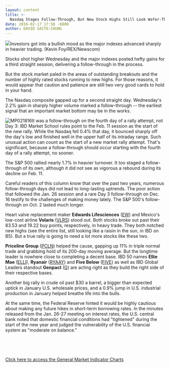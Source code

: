```yaml
---
layout: content
title: >-
  Nasdaq Stages Follow-Through, But New Stock Highs Still Look Wafer-Thin
date: 2016-02-17 17:58 -0800
author: DAVID SAITO-CHUNG
---
```






![](https://www.investors.com/wp-content/uploads/2016/02/BigPIc_021816_Newscom.jpg)Investors got into a bullish mood as the major indexes advanced sharply in heavier trading. (Kevin Foy/REX/Newscom)









Stocks shot higher Wednesday and the major indexes posted hefty gains for a third straight session, delivering a follow-through in the process.


But the stock market paled in the areas of outstanding breakouts and the number of highly rated stocks running to new highs. For those reasons, it would appear that caution and patience are still two very good cards to hold in your hand.


The Nasdaq composite gapped up for a second straight day. Wednesday's 2.2% gain in sharply higher volume marked a follow-through -- the earliest signal that an important market bottom may be in the works.


![MP021816](https://www.investors.com/wp-content/uploads/2016/02/MP021816-266x300.jpg)It was a follow-through on the fourth day of a rally attempt, not Day 3: IBD Market School rules point to the Feb. 11 session as the start of the new rally. While the Nasdaq fell 0.4% that day, it bounced sharply off the day's low and finished well in the upper half of its intraday range. Such unusual action can count as the start of a new market rally attempt. That's significant, because a follow-through should occur starting with the fourth day of a rally attempt, no sooner.


The S&P 500 rallied nearly 1.7% in heavier turnover. It too staged a follow-through of its own, although it did not see as vigorous a rebound during its decline on Feb. 11.


Careful readers of this column know that over the past two years, numerous follow-through days did not lead to long-lasting uptrends. The poor action that followed the Jan. 26 session and a rare Day 3 follow-through on Dec. 16 testify to the challenges of making money lately. The S&P 500's follow-through on Oct. 2 lasted much longer.


Heart valve replacement maker **Edwards Lifesciences** ([EW](https://research.investors.com/quote.aspx?symbol=EW)) and Mexico's low-cost airline **Volaris** ([VLRS](https://research.investors.com/quote.aspx?symbol=VLRS)) stood out. Both stocks broke out past their 83.53 and 19.22 buy points, respectively, in heavy trade. They both notched new highs (see the entire list, still looking like a raisin in the sun, in IBD on B5). But a true rally is going to need a lot more stocks like these two.


**Priceline Group** ([PCLN](https://research.investors.com/quote.aspx?symbol=PCLN)) helped the cause, gapping up 11% in triple normal trade and grabbing hold of its 200-day moving average. But the longtime leader is nowhere close to completing a decent base. IBD 50 names **Ellie Mae** ([ELLI](https://research.investors.com/quote.aspx?symbol=ELLI)), **Ryanair** ([RYAAY](https://research.investors.com/quote.aspx?symbol=RYAAY)) and **Five Below** ([FIVE](https://research.investors.com/quote.aspx?symbol=FIVE)) as well as IBD Global Leaders standout **Genpact** ([G](https://research.investors.com/quote.aspx?symbol=G)) are acting right as they build the right side of their respective bases.


Another big rally in crude oil past $30 a barrel, a bigger than expected uptick in January U.S. wholesale prices, and a 0.9% jump in U.S. industrial production in January helped breathe life into the bulls.


At the same time, the Federal Reserve hinted it would be highly cautious about making any future hikes in short-term borrowing rates. In the minutes released from the Jan. 26-27 meeting on interest rates, the U.S. central bank noted that domestic financial conditions had "tightened" during the start of the new year and judged the vulnerability of the U.S. financial system as "moderate on balance."


 


 


[Click here to access the General Market Indicator Charts](https://www.investors.com/wp-content/uploads/2016/02/GMI_021816.pdf)




